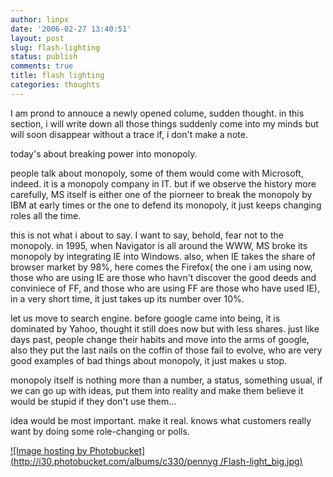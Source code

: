 ```yaml
---
author: linpx
date: '2006-02-27 13:40:51'
layout: post
slug: flash-lighting
status: publish
comments: true
title: flash lighting
categories: thoughts
---
```


I am prond to annouce a newly opened colume, sudden thought. in this section,
i will write down all those things suddenly come into my minds but will soon
disappear without a trace if, i don't make a note.

  
today's about breaking power into monopoly.

  
people talk about monopoly, some of them would come with Microsoft, indeed. it
is a monopoly company in IT. but if we observe the history more carefully, MS
itself is either one of the piorneer to break the monopoly by IBM at early
times or the one to defend its monopoly, it just keeps changing roles all the
time.

this is not what i about to say. I want to say, behold, fear not to the
monopoly. in 1995, when Navigator is all around the WWW, MS broke its monopoly
by integrating IE into Windows. also, when IE takes the share of browser
market by 98%, here comes the Firefox( the one i am using now, those who are
using IE are those who havn't discover the good deeds and conviniece of FF,
and those who are using FF are those who have used IE), in a very short time,
it just takes up its number over 10%.

  
let us move to search engine. before google came into being, it is dominated
by Yahoo, thought it still does now but with less shares. just like days past,
people change their habits and move into the arms of google, also they put the
last nails on the coffin of those fail to evolve, who are very good examples
of bad things about monopoly, it just makes u stop.

  
monopoly itself is nothing more than a number, a status, something usual, if
we can go up with ideas, put them into reality and make them believe it would
be stupid if they don't use them...

  
idea would be most important. make it real. knows what customers really want
by doing some role-changing or polls.

  
  
[![Image hosting by Photobucket](http://i30.photobucket.com/albums/c330/pennyg
/Flash-light_big.jpg)](http://photobucket.com)


